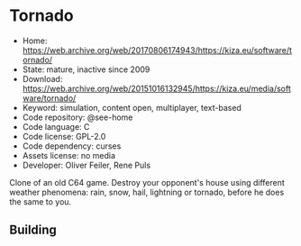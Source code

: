 # Tornado

- Home: https://web.archive.org/web/20170806174943/https://kiza.eu/software/tornado/
- State: mature, inactive since 2009
- Download: https://web.archive.org/web/20151016132945/https://kiza.eu/media/software/tornado/
- Keyword: simulation, content open, multiplayer, text-based
- Code repository: @see-home
- Code language: C
- Code license: GPL-2.0
- Code dependency: curses
- Assets license: no media
- Developer: Oliver Feiler, Rene Puls

Clone of an old C64 game. Destroy your opponent's house using different weather phenomena: rain, snow, hail, lightning or tornado, before he does the same to you.

## Building
